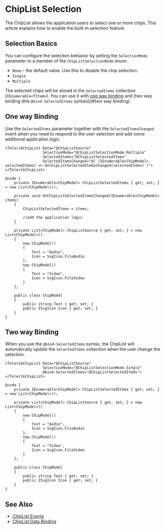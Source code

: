 
# ChipList Selection

The ChipList allows the application users to select one or more chips. This article explains how to enable the built-in selection feature.

## Selection Basics

You can configure the selection behavior by setting the `SelectionMode` parameter to a member of the `ChipListSelectionMode` enum:

* `None` - the default value. Use this to disable the chip selection.
* `Single`
* `Multiple`

The selected chips will be stored in the `SelectedItems` collection (`IEnumerable<TItem>`). You can use it with [one way binding](#one-way-binding) and [two way binding (the `@bind-SelectedItems` syntax)](#two way binding).

## One way Binding

Use the `SelectedItems` parameter together with the `SelectedItemsChanged` event when you need to respond to the user selection and add some additional application logic.

````RAZOR
<TelerikChipList Data="@ChipListSource"
                 SelectionMode="@ChipListSelectionMode.Multiple"
                 SelectedItems="@ChipListSelectedItems"
                 SelectedItemsChanged="@( (IEnumerable<ChipModel> selectedItems) => OnChipListSelectedItemsChanged(selectedItems) )">
</TelerikChipList>

@code {
    private IEnumerable<ChipModel> ChipListSelectedItems { get; set; } = new List<ChipModel>();

    private void OnChipListSelectedItemsChanged(IEnumerable<ChipModel> items)
    {
        ChipListSelectedItems = items;

        //add the application logic
    }

    private List<ChipModel> ChipListSource { get; set; } = new List<ChipModel>()
    {
        new ChipModel()
        {
            Text = "Audio",
            Icon = SvgIcon.FileAudio
        },
        new ChipModel()
        {
            Text = "Video",
            Icon = SvgIcon.FileVideo
        }
    };

    public class ChipModel
    {
        public string Text { get; set; }
        public ISvgIcon Icon { get; set; }
    }
}
````

## Two way Binding

When you use the `@bind-SelectedItems` syntax, the ChipList will automatically update the `SelectedItems` collection when the user change the selection.

````RAZOR
<TelerikChipList Data="@ChipListSource"
                 SelectionMode="@ChipListSelectionMode.Single"
                 @bind-SelectedItems="@ChipListSelectedItems">
</TelerikChipList>

@code {
    private IEnumerable<ChipModel> ChipListSelectedItems { get; set; } = new List<ChipModel>();

    private List<ChipModel> ChipListSource { get; set; } = new List<ChipModel>()
    {
        new ChipModel()
        {
            Text = "Audio",
            Icon = SvgIcon.FileAudio
        },
        new ChipModel()
        {
            Text = "Video",
            Icon = SvgIcon.FileVideo
        }
    };

    public class ChipModel
    {
        public string Text { get; set; }
        public ISvgIcon Icon { get; set; }
    }
}
````

## See Also

* [ChipList Events](slug:chiplist-events)
* [ChipList Data Binding](slug:chiplist-bound)

